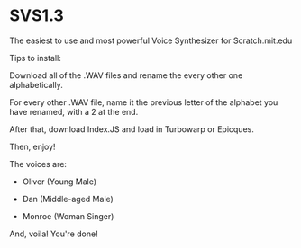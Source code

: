 # SVS1.3
The easiest to use and most powerful Voice Synthesizer for Scratch.mit.edu

Tips to install:

Download all of the .WAV files and rename the every other one alphabetically. 

For every other .WAV file, name it the previous letter of the alphabet you have renamed, with a 2 at the end.

After that, download Index.JS and load in Turbowarp or Epicques.

Then, enjoy!

The voices are:

- Oliver (Young Male)

- Dan (Middle-aged Male)

- Monroe (Woman Singer)


And, voila! You're done!
